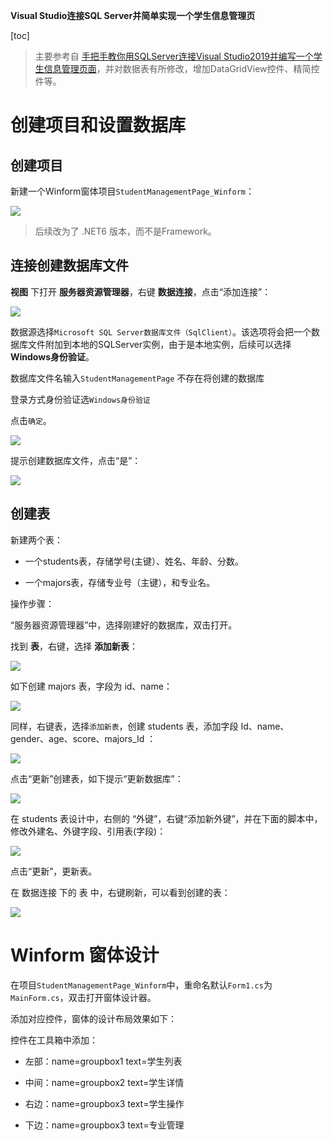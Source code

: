 **Visual Studio连接SQL Server并简单实现一个学生信息管理页**

[toc]

> 主要参考自 [手把手教你用SQLServer连接Visual Studio2019并编写一个学生信息管理页面](https://blog.csdn.net/weixin_45906196/article/details/121423491)，并对数据表有所修改，增加DataGridView控件、精简控件等。

# 创建项目和设置数据库

## 创建项目

新建一个Winform窗体项目`StudentManagementPage_Winform`：

![](img/20230206095159.png)  

> 后续改为了 .NET6 版本，而不是Framework。

## 连接创建数据库文件

**视图** 下打开 **服务器资源管理器**，右键 **数据连接**，点击“添加连接”：

![](img/20230205231327.png)  

数据源选择`Microsoft SQL Server数据库文件（SqlClient）`。该选项将会把一个数据库文件附加到本地的SQLServer实例，由于是本地实例，后续可以选择**Windows身份验证**。

数据库文件名输入`StudentManagementPage` 不存在将创建的数据库

登录方式身份验证选`Windows身份验证`

点击`确定`。

![](img/20230206100039.png)  

提示创建数据库文件，点击“是”：

![](img/20230206100425.png)  

## 创建表

新建两个表：

- 一个students表，存储学号(主键）、姓名、年龄、分数。

- 一个majors表，存储专业号（主键），和专业名。

操作步骤：

“服务器资源管理器”中，选择刚建好的数据库，双击打开。

找到 **表**，右键，选择 **添加新表**：

![](img/20230206101226.png)  

如下创建 majors 表，字段为 id、name：

![](img/20230206102442.png)  

同样，右键表，选择`添加新表`，创建 students 表，添加字段 Id、name、gender、age、score、majors_Id ：

![](img/20230206103338.png)  

点击“更新”创建表，如下提示“更新数据库”：

![](img/20230206102745.png)  

在 students 表设计中，右侧的 “外键”，右键“添加新外键”，并在下面的脚本中，修改外建名、外键字段、引用表(字段)： 

![](img/20230206103250.png)  

点击“更新”，更新表。

在 数据连接 下的 表 中，右键刷新，可以看到创建的表：

![](img/20230206103650.png)  


# Winform 窗体设计

在项目`StudentManagementPage_Winform`中，重命名默认`Form1.cs`为`MainForm.cs`，双击打开窗体设计器。

添加对应控件，窗体的设计布局效果如下：



控件在工具箱中添加：

- 左部：name=groupbox1 text=学生列表

- 中间：name=groupbox2 text=学生详情

- 右边：name=groupbox3 text=学生操作

- 下边：name=groupbox3 text=专业管理


